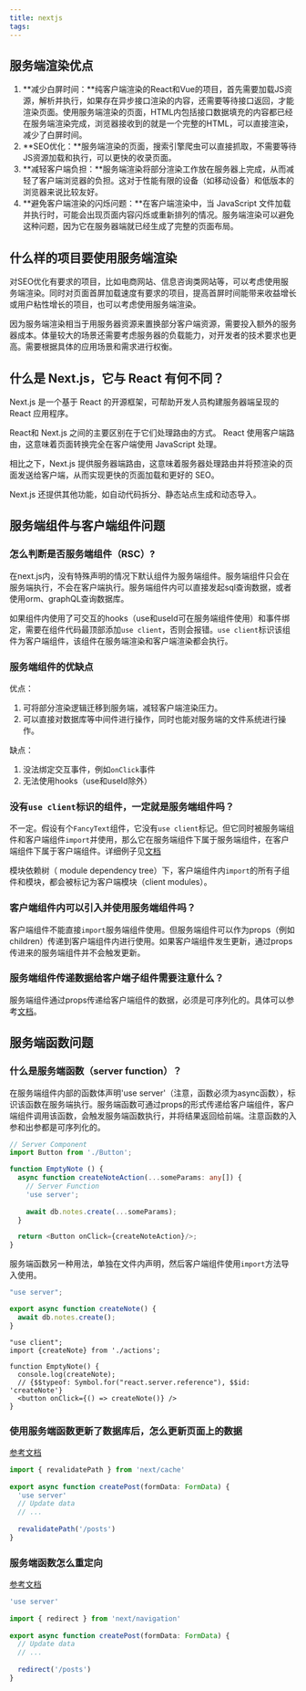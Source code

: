 ```yaml
---
title: nextjs
tags:
---
```


## 服务端渲染优点

1. **减少白屏时间：**纯客户端渲染的React和Vue的项目，首先需要加载JS资源，解析并执行，如果存在异步接口渲染的内容，还需要等待接口返回，才能渲染页面。使用服务端渲染的页面，HTML内包括接口数据填充的内容都已经在服务端渲染完成，浏览器接收到的就是一个完整的HTML，可以直接渲染，减少了白屏时间。
2. **SEO优化：**服务端渲染的页面，搜索引擎爬虫可以直接抓取，不需要等待JS资源加载和执行，可以更快的收录页面。
3. **减轻客户端负担：**服务端渲染将部分渲染工作放在服务器上完成，从而减轻了客户端浏览器的负担。这对于性能有限的设备（如移动设备）和低版本的浏览器来说比较友好。
4. **避免客户端渲染的闪烁问题：**在客户端渲染中，当 JavaScript 文件加载并执行时，可能会出现页面内容闪烁或重新排列的情况。服务端渲染可以避免这种问题，因为它在服务器端就已经生成了完整的页面布局。

## 什么样的项目要使用服务端渲染

对SEO优化有要求的项目，比如电商网站、信息咨询类网站等，可以考虑使用服务端渲染。同时对页面首屏加载速度有要求的项目，提高首屏时间能带来收益增长或用户粘性增长的项目，也可以考虑使用服务端渲染。

因为服务端渲染相当于用服务器资源来置换部分客户端资源，需要投入额外的服务器成本。体量较大的场景还需要考虑服务器的负载能力，对开发者的技术要求也更高。需要根据具体的应用场景和需求进行权衡。

## 什么是 Next.js，它与 React 有何不同？

Next.js 是一个基于 React 的开源框架，可帮助开发人员构建服务器端呈现的 React 应用程序。

React和 Next.js 之间的主要区别在于它们处理路由的方式。 React 使用客户端路由，这意味着页面转换完全在客户端使用 JavaScript 处理。

相比之下，Next.js 提供服务器端路由，这意味着服务器处理路由并将预渲染的页面发送给客户端，从而实现更快的页面加载和更好的 SEO。

Next.js 还提供其他功能，如自动代码拆分、静态站点生成和动态导入。

## 服务端组件与客户端组件问题

### 怎么判断是否服务端组件（RSC）?

在next.js内，没有特殊声明的情况下默认组件为服务端组件。服务端组件只会在服务端执行，不会在客户端执行。服务端组件内可以直接发起sql查询数据，或者使用orm、graphQL查询数据库。

如果组件内使用了可交互的hooks（use和useId可在服务端组件使用）和事件绑定，需要在组件代码最顶部添加`use client`，否则会报错。`use client`标识该组件为客户端组件，该组件在服务端渲染和客户端渲染都会执行。

### 服务端组件的优缺点

优点：
1. 可将部分渲染逻辑迁移到服务端，减轻客户端渲染压力。
2. 可以直接对数据库等中间件进行操作，同时也能对服务端的文件系统进行操作。

缺点：
1. 没法绑定交互事件，例如`onClick`事件
2. 无法使用hooks（use和useId除外）

### 没有`use client`标识的组件，一定就是服务端组件吗？

不一定。假设有个`FancyText`组件，它没有`use client`标记。但它同时被服务端组件和客户端组件`import`并使用，那么它在服务端组件下属于服务端组件，在客户端组件下属于客户端组件。详细例子见[文档](https://react.dev/reference/rsc/use-client#how-use-client-marks-client-code)

模块依赖树（ module dependency tree）下，客户端组件内`import`的所有子组件和模块，都会被标记为客户端模块（client modules）。

### 客户端组件内可以引入并使用服务端组件吗？

客户端组件不能直接`import`服务端组件使用。但服务端组件可以作为props（例如 children）传递到客户端组件内进行使用。如果客户端组件发生更新，通过props传进来的服务端组件并不会触发更新。

### 服务端组件传递数据给客户端子组件需要注意什么？

服务端组件通过props传递给客户端组件的数据，必须是可序列化的。具体可以参考[文档](https://react.dev/reference/rsc/use-client#serializable-types)。

## 服务端函数问题

### 什么是服务端函数（server function）？

在服务端组件内部的函数体声明'use server'（注意，函数必须为async函数），标识该函数在服务端执行。服务端函数可通过props的形式传递给客户端组件，客户端组件调用该函数，会触发服务端函数执行，并将结果返回给前端。注意函数的入参和出参都是可序列化的。

```typescript
// Server Component
import Button from './Button';

function EmptyNote () {
  async function createNoteAction(...someParams: any[]) {
    // Server Function
    'use server';
    
    await db.notes.create(...someParams);
  }

  return <Button onClick={createNoteAction}/>;
}
```

服务端函数另一种用法，单独在文件内声明，然后客户端组件使用`import`方法导入使用。

```typescript
"use server";

export async function createNote() {
  await db.notes.create();
}
```

```tsx
"use client";
import {createNote} from './actions';

function EmptyNote() {
  console.log(createNote);
  // {$$typeof: Symbol.for("react.server.reference"), $$id: 'createNote'}
  <button onClick={() => createNote()} />
}
```

### 使用服务端函数更新了数据库后，怎么更新页面上的数据


[参考文档](https://nextjs.org/docs/app/getting-started/updating-data#revalidating-the-cache)

```typescript
import { revalidatePath } from 'next/cache'
 
export async function createPost(formData: FormData) {
  'use server'
  // Update data
  // ...
 
  revalidatePath('/posts')
}
```

### 服务端函数怎么重定向

[参考文档](https://nextjs.org/docs/app/getting-started/updating-data#redirecting)

```typescript
'use server'
 
import { redirect } from 'next/navigation'
 
export async function createPost(formData: FormData) {
  // Update data
  // ...
 
  redirect('/posts')
}
```